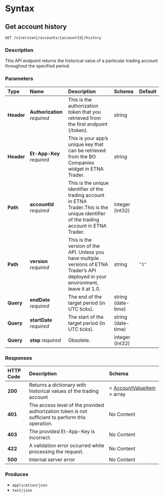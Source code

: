 # Syntax

## Get account history

```text
GET /v{version}/accounts/{accountId}/history
```

### Description

This API endpoint returns the historical value of a particular trading account throughout the specified period.

### Parameters

| Type | Name | Description | Schema | Default |
| :--- | :--- | :--- | :--- | :--- |
| **Header** | **Authorization**   _required_ | This is the authorization token that you retrieved from the first endpoint \(/token\). | string |  |
| **Header** | **Et-App-Key**   _required_ | This is your app’s unique key that can be retrieved from the BO Companies widget in ETNA Trader. | string |  |
| **Path** | **accountId**   _required_ | This is the unique identifier of the trading account in ETNA Trader.This is the unique identifier of the trading account in ETNA Trader. | integer \(int32\) |  |
| **Path** | **version**   _required_ | This is the version of the API. Unless you have multiple versions of ETNA Trader’s API deployed in your environment, leave it at 1.0. | string | `"1"` |
| **Query** | **endDate**   _required_ | The end of the target period \(in UTC ticks\). | string \(date-time\) |  |
| **Query** | **startDate**   _required_ | The start of the target period \(in UTC ticks\). | string \(date-time\) |  |
| **Query** | **step**   _required_ | Obsolete. | integer \(int32\) |  |

### Responses

| HTTP Code | Description | Schema |
| :--- | :--- | :--- |
| **200** | Returns a dictionary with historical values of the trading account | &lt; [AccountValueItem](useraccounts_getaccounthistory.md#accountvalueitem) &gt; array |
| **401** | The access level of the provided authorization token is not sufficient to perform this operation. | No Content |
| **403** | The provided Et-App-Key is incorrect. | No Content |
| **422** | A validation error occurred while processing the request. | No Content |
| **500** | Internal server error | No Content |

### Produces

* `application/json`
* `text/json`

